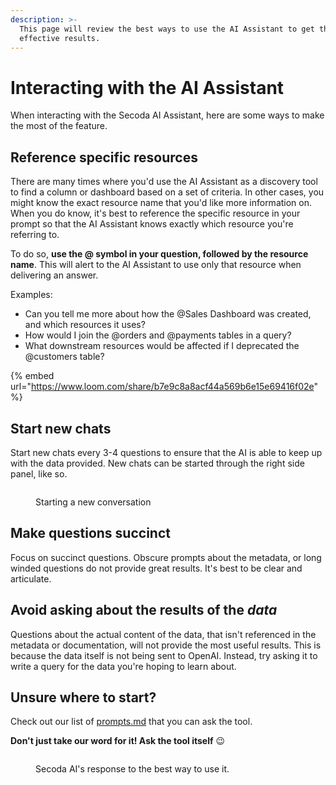 ```yaml
---
description: >-
  This page will review the best ways to use the AI Assistant to get the most
  effective results.
---
```


# Interacting with the AI Assistant

When interacting with the Secoda AI Assistant, here are some ways to make the most of the feature.

## Reference specific resources

There are many times where you'd use the AI Assistant as a discovery tool to find a column or dashboard based on a set of criteria. In other cases, you might know the exact resource name that you'd like more information on. When you do know, it's best to reference the specific resource in your prompt so that the AI Assistant knows exactly which resource you're referring to.

To do so, **use the @ symbol in your question, followed by the resource name**. This will alert to the AI Assistant to use only that resource when delivering an answer.

Examples:

* Can you tell me more about how the @Sales Dashboard was created, and which resources it uses?
* How would I join the @orders and @payments tables in a query?
* What downstream resources would be affected if I deprecated the @customers table?

{% embed url="https://www.loom.com/share/b7e9c8a8acf44a569b6e15e69416f02e" %}

## Start new chats

Start new chats every 3-4 questions to ensure that the AI is able to keep up with the data provided. New chats can be started through the right side panel, like so.

<figure><img src="https://secoda-public-media-assets.s3.amazonaws.com/8f0a011b-7424-45cb-8704-3f7108d66536.gif" alt=""><figcaption><p>Starting a new conversation</p></figcaption></figure>

## Make questions succinct

Focus on succinct questions. Obscure prompts about the metadata, or long winded questions do not provide great results. It's best to be clear and articulate.

## Avoid asking about the results of the _data_

Questions about the actual content of the data, that isn't referenced in the metadata or documentation, will not provide the most useful results. This is because the data itself is not being sent to OpenAI. Instead, try asking it to write a query for the data you're hoping to learn about.

## Unsure where to start?

Check out our list of [prompts.md](../features/ai-assistant/prompts.md "mention") that you can ask the tool.

**Don't just take our word for it! Ask the tool itself** :wink:

<figure><img src="https://secoda-public-media-assets.s3.amazonaws.com/Screenshot%202023-04-26%20at%203.21.49%20PM.png" alt=""><figcaption><p>Secoda AI's response to the best way to use it.</p></figcaption></figure>
